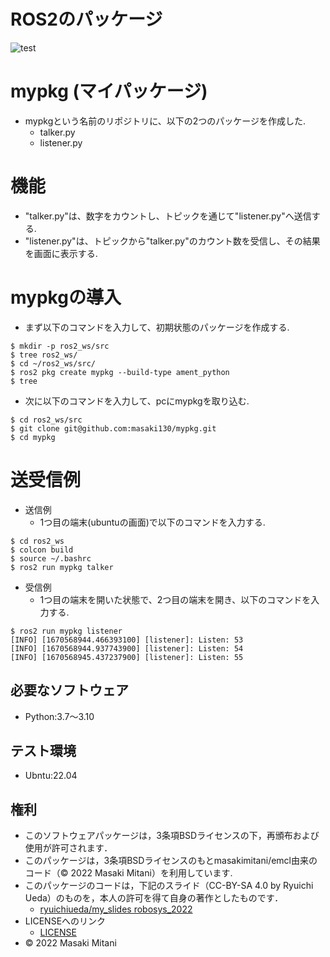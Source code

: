 # ROS2のパッケージ
![test](https://github.com/masaki130/mypkg/actions/workflows/test.yml/badge.svg)

# mypkg (マイパッケージ)
* mypkgという名前のリポジトリに、以下の2つのパッケージを作成した.
  * talker.py
  * listener.py

# 機能
* "talker.py"は、数字をカウントし、トピックを通じて"listener.py"へ送信する.
* "listener.py"は、トピックから"talker.py"のカウント数を受信し、その結果を画面に表示する.

# mypkgの導入
* まず以下のコマンドを入力して、初期状態のパッケージを作成する.
```
$ mkdir -p ros2_ws/src
$ tree ros2_ws/
$ cd ~/ros2_ws/src/
$ ros2 pkg create mypkg --build-type ament_python
$ tree
```

* 次に以下のコマンドを入力して、pcにmypkgを取り込む.
```
$ cd ros2_ws/src
$ git clone git@github.com:masaki130/mypkg.git
$ cd mypkg 
```
# 送受信例
* 送信例
  * 1つ目の端末(ubuntuの画面)で以下のコマンドを入力する.
```
$ cd ros2_ws
$ colcon build
$ source ~/.bashrc
$ ros2 run mypkg talker
```

* 受信例
  * 1つ目の端末を開いた状態で、2つ目の端末を開き、以下のコマンドを入力する.
```
$ ros2 run mypkg listener
[INFO] [1670568944.466393100] [listener]: Listen: 53
[INFO] [1670568944.937743900] [listener]: Listen: 54
[INFO] [1670568945.437237900] [listener]: Listen: 55
```

## 必要なソフトウェア
* Python:3.7～3.10

## テスト環境
* Ubntu:22.04

## 権利
* このソフトウェアパッケージは，3条項BSDライセンスの下，再頒布および使用が許可されます．
* このパッケージは，3条項BSDライセンスのもとmasakimitani/emcl由来のコード（© 2022 Masaki Mitani）を利用しています.
* このパッケージのコードは，下記のスライド（CC-BY-SA 4.0 by Ryuichi Ueda）のものを，本人の許可を得て自身の著作としたものです．
    * [ryuichiueda/my_slides robosys_2022](https://github.com/ryuichiueda/my_slides/tree/master/robosys_2022)
* LICENSEへのリンク
    * [LICENSE](https://github.com/masaki130/ros2_2022/blob/main/LICENSE)
* © 2022 Masaki Mitani
